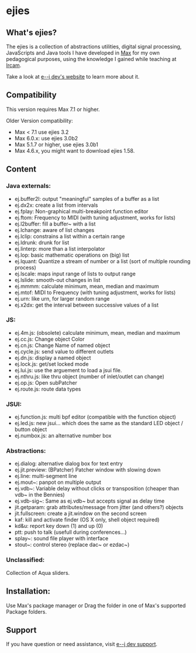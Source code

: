 # ejies

## What's ejies?
The ejies is a collection of abstractions utilities, digital signal processing, JavaScripts and Java tools I have developed in [Max](http://www.cycling74.com) for my own pedagogical purposes, using the knowledge I gained while teaching at [Ircam](http://www.ircam.fr).

Take a look at [e--j dev's website](http://www.e--j.com) to learn more about it.

## Compatibility
This version requires Max 7.1 or higher.

Older Version compatibility:
- Max < 7.1 use ejies 3.2
- Max 6.0.x: use ejies 3.0b2
- Max 5.1.7 or higher, use ejies 3.0b1
- Max 4.6.x, you might want to download ejies 1.58.

## Content
### Java externals:
- ej.buffer2l: output "meaningful" samples of a buffer as a list
- ej.dx2x: create a list from intervals
- ej.fplay: Non-graphical multi-breakpoint function editor 
- ej.ftom: Frequency to MIDI (with tuning adjustment, works for lists)
- ej.l2buffer: fill a buffer~ with a list 
- ej.lchange: aware of list changes
- ej.lclip: constrains a list within a certain range
- ej.ldrunk: drunk for list
- ej.linterp: more than a list interpolator 
- ej.lop: basic mathematic operations on (big) list
- ej.lquant: Quantize a stream of number or a list (sort of multiple rounding process)
- ej.lscale: maps input range of lists to output range
- ej.lslide: smooth-out changes in list
- ej.mmmm: calculate minimum, mean, median and maximum
- ej.mtof: MIDI to Frequency (with tuning adjustment, works for lists)
- ej.urn: like urn, for larger random range
- ej.x2dx: get the interval between successive values of a list

### JS:
- ej.4m.js: (obsolete) calculate minimum, mean, median and maximum
- ej.cc.js: Change object Color
- ej.cn.js: Change Name of named object
- ej.cycle.js: send value to different outlets
- ej.dn.js: display a named object
- ej.lock.js: get/set locked mode
- ej.lui.js: use the arguement to load a jsui file.
- ej.nthru.js: like thru object (number of inlet/outlet can change)
- ej.op.js: Open subPatcher
- ej.route.js: route data types

### JSUI:
- ej.function.js: multi bpf editor (compatible with the function object)
- ej.led.js: new jsui... which does the same as the standard LED object / button object
- ej.numbox.js: an alternative number box

### Abstractions:
- ej.dialog: alternative dialog box for text entry
- ej.jit.preview: (BPatcher) Patcher window with slowing down
- ej.line: multi-segment line
- ej.mout~: panpot on multiple output
- ej.vdb~: Variable delay without clicks or transposition (cheaper than vdb~ in the Bennies)
- ej.vdb-sig~: Same as ej.vdb~ but accepts signal as delay time
- jit.getparam: grab attributes/message from jitter (and others?) objects
- jit.fullscreen: create a jit.window on the second screen
- kaf: kill and activate finder (OS X only, shell object required)
- kd&u: report key down (1) and up (0)
- ptt: push to talk (usefull during conferences...)
- splay~: sound file player with interface
- stout~: control stereo (replace dac~ or ezdac~)

### Unclassified:
Collection of Aqua sliders.


## Installation:
Use Max's package manager or Drag the folder in one of Max's supported Package folders.


## Support

If you have question or need assistance, visit [e--j dev support](http://support.e--j.com).
